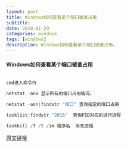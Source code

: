 ```yaml
---
layout: post
title: Windows如何查看某个端口被谁占用
subtitle: 
date: 2018-01-29
categories: windows
tags: [windows]
description: Windows如何查看某个端口被谁占用。
---
```

#### Windows如何查看某个端口被谁占用

```Java

cmd进入命令行

netstat -ano 显示所有的端口占用情况。

netstat -aon|findstr "端口" 查询指定的端口占用

tasklist|findstr "2016"  查询PID对应的进行进程

taskkill /f /t /im 程序名  杀死进程

```


[原文链接](http://zhinan.sogou.com/guide/detail/?id=1610009709)